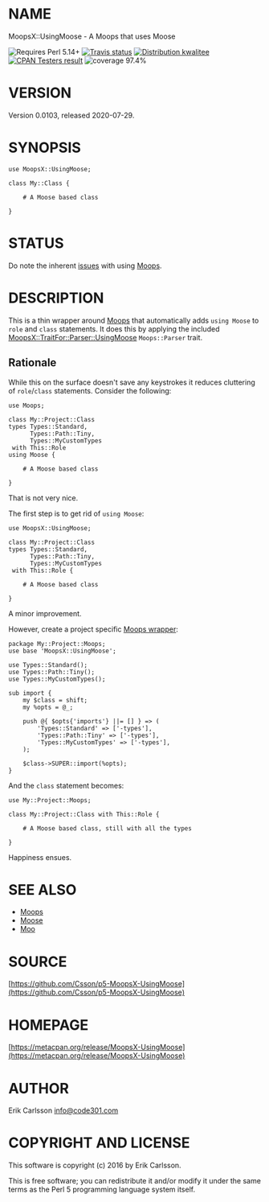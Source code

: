 # NAME

MoopsX::UsingMoose - A Moops that uses Moose

<div>
    <p>
    <img src="https://img.shields.io/badge/perl-5.14+-blue.svg" alt="Requires Perl 5.14+" />
    <a href="https://travis-ci.org/Csson/p5-MoopsX-UsingMoose"><img src="https://api.travis-ci.org/Csson/p5-MoopsX-UsingMoose.svg?branch=master" alt="Travis status" /></a>
    <a href="http://cpants.cpanauthors.org/release/CSSON/MoopsX-UsingMoose-0.0103"><img src="http://badgedepot.code301.com/badge/kwalitee/CSSON/MoopsX-UsingMoose/0.0103" alt="Distribution kwalitee" /></a>
    <a href="http://matrix.cpantesters.org/?dist=MoopsX-UsingMoose%200.0103"><img src="http://badgedepot.code301.com/badge/cpantesters/MoopsX-UsingMoose/0.0103" alt="CPAN Testers result" /></a>
    <img src="https://img.shields.io/badge/coverage-97.4%-yellow.svg" alt="coverage 97.4%" />
    </p>
</div>

# VERSION

Version 0.0103, released 2020-07-29.

# SYNOPSIS

    use MoopsX::UsingMoose;

    class My::Class {

        # A Moose based class

    }

# STATUS

Do note the inherent [issues](https://metacpan.org/pod/Moops#STATUS) with using [Moops](https://metacpan.org/pod/Moops).

# DESCRIPTION

This is a thin wrapper around [Moops](https://metacpan.org/pod/Moops) that automatically adds `using Moose` to `role` and `class` statements. It does this by applying the included [MoopsX::TraitFor::Parser::UsingMoose](https://metacpan.org/pod/MoopsX::TraitFor::Parser::UsingMoose) `Moops::Parser` trait.

## Rationale

While this on the surface doesn't save any keystrokes it reduces cluttering of `role`/`class` statements. Consider the following:

    use Moops;

    class My::Project::Class
    types Types::Standard,
          Types::Path::Tiny,
          Types::MyCustomTypes
     with This::Role
    using Moose {

        # A Moose based class

    }

That is not very nice.

The first step is to get rid of `using Moose`:

    use MoopsX::UsingMoose;

    class My::Project::Class
    types Types::Standard,
          Types::Path::Tiny,
          Types::MyCustomTypes
     with This::Role {

        # A Moose based class

    }

A minor improvement.

However, create a project specific [Moops wrapper](https://metacpan.org/pod/Moops#Extending-Moops-via-imports):

    package My::Project::Moops;
    use base 'MoopsX::UsingMoose';

    use Types::Standard();
    use Types::Path::Tiny();
    use Types::MyCustomTypes();

    sub import {
        my $class = shift;
        my %opts = @_;

        push @{ $opts{'imports'} ||= [] } => (
            'Types::Standard' => ['-types'],
            'Types::Path::Tiny' => ['-types'],
            'Types::MyCustomTypes' => ['-types'],
        );

        $class->SUPER::import(%opts);
    }

And the `class` statement becomes:

    use My::Project::Moops;

    class My::Project::Class with This::Role {

        # A Moose based class, still with all the types

    }

Happiness ensues.

# SEE ALSO

- [Moops](https://metacpan.org/pod/Moops)
- [Moose](https://metacpan.org/pod/Moose)
- [Moo](https://metacpan.org/pod/Moo)

# SOURCE

[https://github.com/Csson/p5-MoopsX-UsingMoose](https://github.com/Csson/p5-MoopsX-UsingMoose)

# HOMEPAGE

[https://metacpan.org/release/MoopsX-UsingMoose](https://metacpan.org/release/MoopsX-UsingMoose)

# AUTHOR

Erik Carlsson <info@code301.com>

# COPYRIGHT AND LICENSE

This software is copyright (c) 2016 by Erik Carlsson.

This is free software; you can redistribute it and/or modify it under
the same terms as the Perl 5 programming language system itself.
